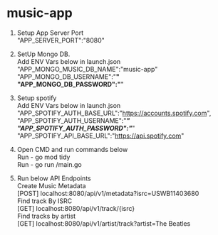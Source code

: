 # music-app
1. Setup App Server Port <br/>
   "APP_SERVER_PORT":"8080"

2. SetUp Mongo DB. <br/>
   Add ENV Vars below in launch.json <br/>
   "APP_MONGO_MUSIC_DB_NAME":"music-app" <br/>
   "APP_MONGO_DB_USERNAME":"**************" <br/>
   "APP_MONGO_DB_PASSWORD":"**************" <br/>

3. Setup spotify <br/>
   Add ENV Vars below in launch.json <br/>
   "APP_SPOTIFY_AUTH_BASE_URL":"https://accounts.spotify.com", <br/>
   "APP_SPOTIFY_AUTH_USERNAME":"***************" <br/>
   "APP_SPOTIFY_AUTH_PASSWORD":"***************" <br/>
   "APP_SPOTIFY_API_BASE_URL":"https://api.spotify.com" <br/>

4. Open CMD and run commands below <br/>
   Run - go mod tidy <br/>
   Run - go run /main.go <br/>
 
5. Run below API Endpoints <br/>
    Create Music Metadata <br/>
       [POST] localhost:8080/api/v1/metadata?isrc=USWB11403680 <br/>
    Find track By ISRC <br/>
       [GET] localhost:8080/api/v1/track/{isrc} <br/>
    Find tracks by artist <br/>
       [GET] localhost:8080/api/v1/artist/track?artist=The Beatles  <br/>
